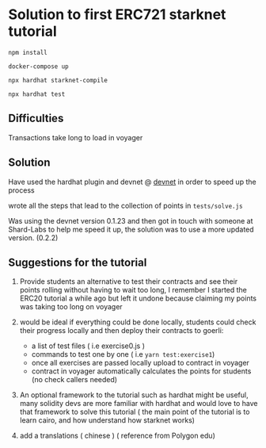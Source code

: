 # Solution to first ERC721 starknet tutorial

```
npm install 
```
```
docker-compose up 
```

```
npx hardhat starknet-compile
```

```
npx hardhat test
```
## Difficulties

Transactions take long to load in voyager

## Solution

Have used the hardhat plugin and devnet @ [devnet](https://github.com/Shard-Labs/starknet-devnet) in order to speed up the process

wrote all the steps that lead to the collection of points in `tests/solve.js`

Was using the devnet version 0.1.23 and then got in touch with someone at Shard-Labs to help me speed it up, the solution was to use a more updated version. (0.2.2)

## Suggestions for the tutorial

1) Provide students an alternative to test their contracts and see their points rolling without having to wait too long, I remember I started the ERC20 tutorial a while ago but left it undone because claiming my points was taking too long on voyager

2) would be ideal if everything could be done locally, students could check their progress locally and then deploy their contracts to goerli:

    - a list of test files ( i.e exercise0.js )
    - commands to test one by one ( i.e `yarn test:exercise1`)
    - once all exercises are passed locally upload to contract in voyager
    - contract in voyager automatically calculates the points for students (no check callers needed)

3) An optional framework to the tutorial such as hardhat might be useful, many solidity devs are more familiar with hardhat and would love to have that framework to solve this tutorial ( the main point of the tutorial is to learn cairo, and how understand how starknet works)

4) add a translations ( chinese ) ( reference from Polygon edu)

